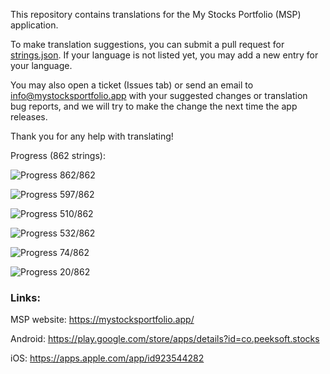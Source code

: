 This repository contains translations for the My Stocks Portfolio (MSP) application.

To make translation suggestions, you can submit a pull request for [strings.json](https://github.com/mystocksportfolio/translations/blob/main/strings.json). If your language is not listed yet, you may add a new entry for your language.

You may also open a ticket (Issues tab) or send an email to info@mystocksportfolio.app with your suggested changes or translation bug reports, and we will try to make the change the next time the app releases.

Thank you for any help with translating!

Progress (862 strings):

![Progress](https://progress-bar.dev/100?title=en&width=120) 862/862

![Progress](https://progress-bar.dev/69?title=tr&width=120) 597/862

![Progress](https://progress-bar.dev/59?title=zh-Hant-TW&width=120) 510/862

![Progress](https://progress-bar.dev/62?title=fr&width=120) 532/862

![Progress](https://progress-bar.dev/9?title=de&width=120) 74/862

![Progress](https://progress-bar.dev/2?title=zh&width=120) 20/862

### Links:

MSP website: https://mystocksportfolio.app/

Android: https://play.google.com/store/apps/details?id=co.peeksoft.stocks

iOS: https://apps.apple.com/app/id923544282
